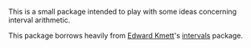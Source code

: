 This is a small package intended to play with some ideas concerning
interval arithmetic.

This package borrows heavily from [Edward
Kmett](https://github.com/ekmett)'s
[intervals](http://github.com/ekmett/intervals) package.

